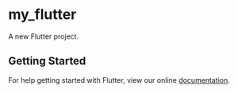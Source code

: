 # my_flutter

A new Flutter project.

## Getting Started

For help getting started with Flutter, view our online
[documentation](https://flutter.io/).
